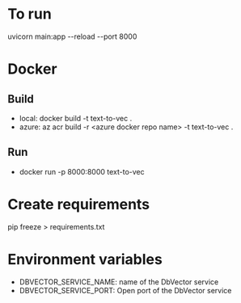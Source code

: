 # To run
uvicorn main:app --reload --port 8000

# Docker

## Build

- local: docker build -t text-to-vec .
- azure: az acr build -r \<azure docker repo name\> -t text-to-vec .

## Run

- docker run -p 8000:8000 text-to-vec 

# Create requirements
pip freeze > requirements.txt

# Environment variables
- DBVECTOR_SERVICE_NAME: name of the DbVector service
- DBVECTOR_SERVICE_PORT: Open port of the DbVector service